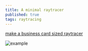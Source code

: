 ```yaml
---
title: A minimal raytracer
published: true
tags: raytracing
---
```

[make a business card sized raytracer](https://mzucker.github.io/2016/08/03/miniray.html)

![example](/images/miniray_3.0.png)
